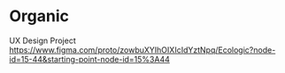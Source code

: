 # Organic
UX Design Project
https://www.figma.com/proto/zowbuXYIhOIXIcIdYztNpq/Ecologic?node-id=15-44&starting-point-node-id=15%3A44
